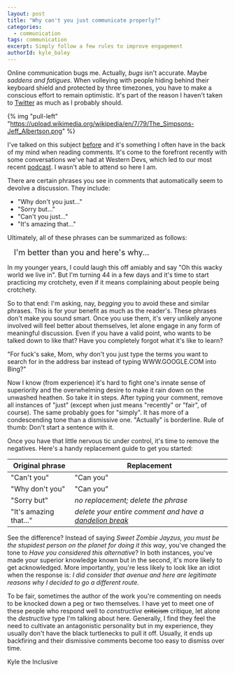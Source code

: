 ```yaml
---
layout: post
title: "Why can't you just communicate properly?"
categories:
  - communication
tags: communication
excerpt: Simply follow a few rules to improve engagement
authorId: kyle_baley
---
```


Online communication bugs me. Actually, _bugs_ isn't accurate. Maybe _saddens and fatigues_. When volleying with people hiding behind their keyboard shield and protected by three timezones, you have to make a conscious effort to remain optimistic. It's part of the reason I haven't taken to [Twitter](http://twitter.com/kyle_baley) as much as I probably should.

{% img "pull-left" "https://upload.wikimedia.org/wikipedia/en/7/79/The_Simpsons-Jeff_Albertson.png" %}

I've talked on this subject [before](http://kyle.baley.org/2009/05/and-you-opened-your-mouthwhy-or-how-to-comment-for-the-greater-good/) and it's something I often have in the back of my mind when reading comments. It's come to the forefront recently with some conversations we've had at Western Devs, which led to our most recent [podcast](http://www.westerndevs.com/podcasts/Podcast-Is-Web-Development-Terrible/). I wasn't able to attend so here I am.

There are certain phrases you see in comments that automatically seem to devolve a discussion. They include:

* "Why don't you just..."
* "Sorry but..."
* "Can't you just..."
* "It's amazing that..."

Ultimately, all of these phrases can be summarized as follows:

<div style="font-size: 18px;margin: 15px;">I'm better than you and here's why...</div>

In my younger years, I could laugh this off amiably and say "Oh this wacky world we live in". But I'm turning 44 in a few days and it's time to start practicing my crotchety, even if it means complaining about people being crotchety.

So to that end: I'm asking, nay, _begging_ you to avoid these and similar phrases. This is for your benefit as much as the reader's. These phrases don't make you sound smart. Once you use them, it's very unlikely anyone involved will feel better about themselves, let alone engage in any form of meaningful discussion. Even if you have a valid point, who wants to be talked down to like that? Have you completely forgot what it's like to learn?

<div class="notice">
"For fuck's sake, Mom, why don't you just type the terms you want to search for in the address bar instead of typing WWW.GOOGLE.COM into Bing?"
</div>

Now I know (from experience) it's hard to fight one's innate sense of superiority and the overwhelming desire to make it rain down on the unwashed heathen. So take it in steps. After typing your comment, remove all instances of "just" (except when just means "recently" or "fair", of course). The same probably goes for "simply". It has more of a condescending tone than a dismissive one. "Actually" is borderline. Rule of thumb: Don't start a sentence with it.

Once you have that little nervous tic under control, it's time to remove the negatives. Here's a handy replacement guide to get you started:

| Original phrase | Replacement|
|-----------------|------------|
| "Can't you" | "Can you" |
| "Why don't you" | "Can you" |
| "Sorry but" | _no replacement; delete the phrase_ |
| "It's amazing that..." | _delete your entire comment and have a [dandelion break](http://www.gocomics.com/bloomcounty/2008/12/03)_ |

<div style="margin-top:15px;"></div>

See the difference? Instead of saying _Sweet Zombie Jayzus, you must be the stupidest person on the planet for doing it this way_, you've changed the tone to _Have you considered this alternative_? In both instances, you've made your superior knowledge known but in the second, it's more likely to get acknowledged. More importantly, you're less likely to look like an idiot when the response is: _I did consider that avenue and here are legitimate reasons why I decided to go a different route_.

To be fair, sometimes the author of the work you're commenting on needs to be knocked down a peg or two themselves. I have yet to meet one of these people who respond well to _constructive_ ~~criticism~~ critique, let alone the _destructive_ type I'm talking about here. Generally, I find they feel the need to cultivate an antagonistic personality but in my experience, they usually don't have the black turtlenecks to pull it off. Usually, it ends up backfiring and their dismissive comments become too easy to dismiss over time.

Kyle the Inclusive
